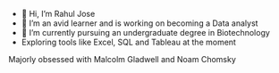 - 👋 Hi, I’m Rahul Jose
- 👀 I’m an avid learner and is working on becoming a Data analyst
- 🌱 I’m currently pursuing an undergraduate degree in Biotechnology
-    Exploring tools like Excel, SQL and Tableau at the moment

Majorly obsessed with Malcolm Gladwell and Noam Chomsky

